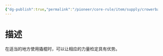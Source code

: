 ```yaml
---
{"dg-publish":true,"permalink":"/pioneer/core-rule/item/supply/crowerbar/"}
---
```


# 描述
在适当的地方使用撬棍时，可以让相应的力量检定具有优势。
